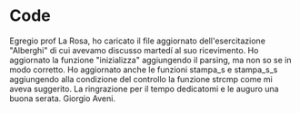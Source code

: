 # Code

Egregio prof La Rosa, ho caricato il file aggiornato dell'esercitazione "Alberghi" di cui avevamo discusso martedí al suo 
ricevimento. Ho aggiornato la funzione "inizializza" aggiungendo il parsing, ma non so se in modo corretto. 
Ho aggiornato anche le funzioni stampa_s e stampa_s_s aggiungendo alla condizione del controllo la funzione strcmp come mi 
aveva suggerito.
La ringrazione per il tempo dedicatomi e le auguro una buona serata.
Giorgio Aveni.
